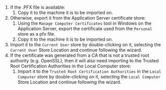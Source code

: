 1. If the .PFX file is available:
    1. Copy it to the machine it is to be imported on.
1. Otherwise, export it from the Application Server certificate store:
    1. Using the `Manage Computer Certificates` tool in Windows on the Application Server, export the certificate used from the `Personal` store as a pfx file.
    1. Copy it to the machine it is to be imported on.
1. Import it to the `Current User` store by double-clicking on it, selecting the `Current User` Store Location and continue following the wizard.
1. If the certificate was generated from a CA that is not a trusted root authority (e.g. OpenSSL), then it will also need importing to the Trusted Root Certification Authorities in the Local Computer store:
     1. Import it to the `Trusted Root Certification Authorities` in the `Local Computer` store by double-clicking on it, selecting the `Local Computer` Store Location and continue following the wizard.
